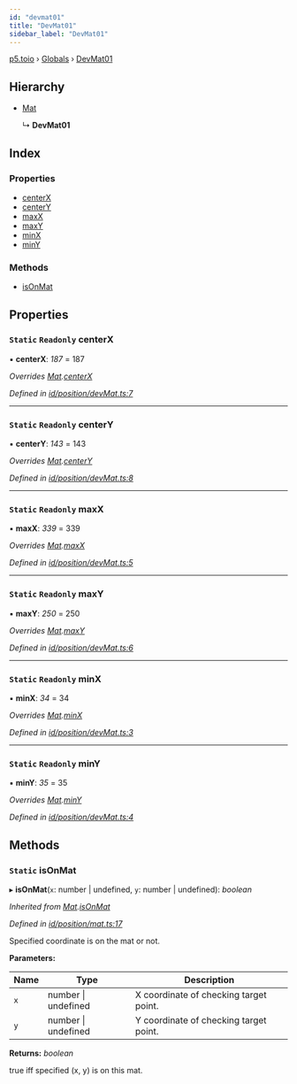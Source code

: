 ```yaml
---
id: "devmat01"
title: "DevMat01"
sidebar_label: "DevMat01"
---
```


[p5.toio](../index.md) › [Globals](../globals.md) › [DevMat01](devmat01.md)

## Hierarchy

* [Mat](mat.md)

  ↳ **DevMat01**

## Index

### Properties

* [centerX](devmat01.md#static-readonly-centerx)
* [centerY](devmat01.md#static-readonly-centery)
* [maxX](devmat01.md#static-readonly-maxx)
* [maxY](devmat01.md#static-readonly-maxy)
* [minX](devmat01.md#static-readonly-minx)
* [minY](devmat01.md#static-readonly-miny)

### Methods

* [isOnMat](devmat01.md#static-isonmat)

## Properties

### `Static` `Readonly` centerX

▪ **centerX**: *187* = 187

*Overrides [Mat](mat.md).[centerX](mat.md#static-protected-centerx)*

*Defined in [id/position/devMat.ts:7](https://github.com/tetunori/p5.toio/blob/49eab6e/src/id/position/devMat.ts#L7)*

___

### `Static` `Readonly` centerY

▪ **centerY**: *143* = 143

*Overrides [Mat](mat.md).[centerY](mat.md#static-protected-centery)*

*Defined in [id/position/devMat.ts:8](https://github.com/tetunori/p5.toio/blob/49eab6e/src/id/position/devMat.ts#L8)*

___

### `Static` `Readonly` maxX

▪ **maxX**: *339* = 339

*Overrides [Mat](mat.md).[maxX](mat.md#static-protected-maxx)*

*Defined in [id/position/devMat.ts:5](https://github.com/tetunori/p5.toio/blob/49eab6e/src/id/position/devMat.ts#L5)*

___

### `Static` `Readonly` maxY

▪ **maxY**: *250* = 250

*Overrides [Mat](mat.md).[maxY](mat.md#static-protected-maxy)*

*Defined in [id/position/devMat.ts:6](https://github.com/tetunori/p5.toio/blob/49eab6e/src/id/position/devMat.ts#L6)*

___

### `Static` `Readonly` minX

▪ **minX**: *34* = 34

*Overrides [Mat](mat.md).[minX](mat.md#static-protected-minx)*

*Defined in [id/position/devMat.ts:3](https://github.com/tetunori/p5.toio/blob/49eab6e/src/id/position/devMat.ts#L3)*

___

### `Static` `Readonly` minY

▪ **minY**: *35* = 35

*Overrides [Mat](mat.md).[minY](mat.md#static-protected-miny)*

*Defined in [id/position/devMat.ts:4](https://github.com/tetunori/p5.toio/blob/49eab6e/src/id/position/devMat.ts#L4)*

## Methods

### `Static` isOnMat

▸ **isOnMat**(`x`: number | undefined, `y`: number | undefined): *boolean*

*Inherited from [Mat](mat.md).[isOnMat](mat.md#static-isonmat)*

*Defined in [id/position/mat.ts:17](https://github.com/tetunori/p5.toio/blob/49eab6e/src/id/position/mat.ts#L17)*

Specified coordinate is on the mat or not.

**Parameters:**

Name | Type | Description |
------ | ------ | ------ |
`x` | number &#124; undefined | X coordinate of checking target point. |
`y` | number &#124; undefined | Y coordinate of checking target point.  |

**Returns:** *boolean*

true iff specified (x, y) is on this mat.
